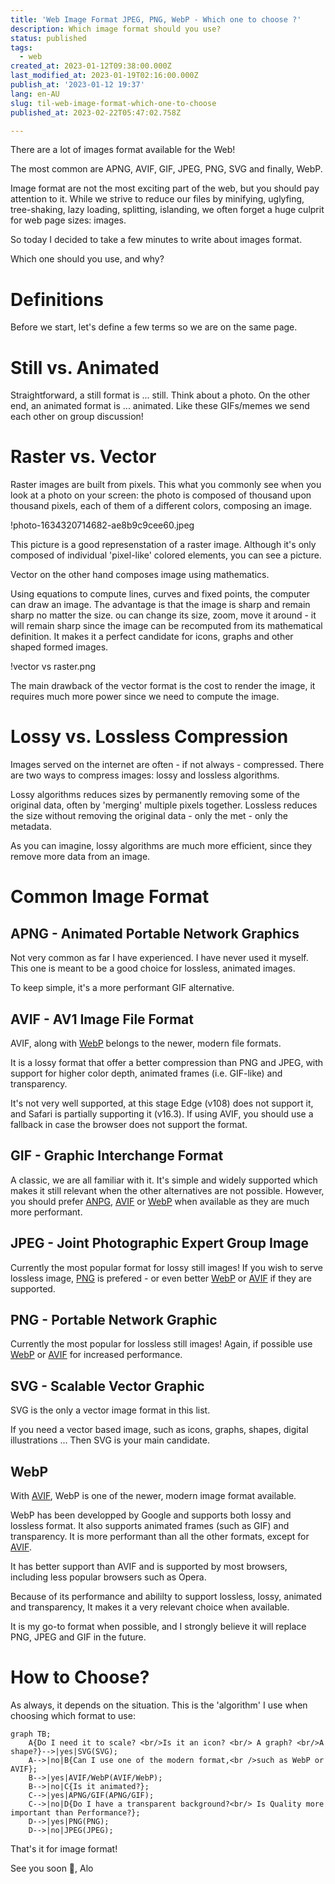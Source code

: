```yaml
---
title: 'Web Image Format JPEG, PNG, WebP - Which one to choose ?'
description: Which image format should you use?
status: published
tags:
  - web
created_at: 2023-01-12T09:38:00.000Z
last_modified_at: 2023-01-19T02:16:00.000Z
publish_at: '2023-01-12 19:37'
lang: en-AU
slug: til-web-image-format-which-one-to-choose
published_at: 2023-02-22T05:47:02.758Z

--- 
```

There are a lot of images format available for the Web!

The most common are APNG, AVIF, GIF, JPEG, PNG, SVG and finally, WebP.

Image format are not the most exciting part of the web, but you should pay attention to it.
While we strive to reduce our files by minifying, uglyfing, tree-shaking, lazy loading, splitting, islanding, we often forget a huge culprit for web page sizes: images.

So today I decided to take a few minutes to write about images format.

Which one should you use, and why?

# Definitions
Before we start, let's define a few terms so we are on the same page.

# Still vs. Animated

Straightforward, a still format is ... still. Think about a photo.
On the other end, an animated format is ... animated. Like these GIFs/memes we send each other on group discussion!

# Raster vs. Vector

Raster images are built from pixels. This what you commonly see when you look at a photo on your screen: the photo is composed of thousand upon thousand pixels, each of them of a different colors, composing an image.

!photo-1634320714682-ae8b9c9cee60.jpeg

This picture is a good represenstation of a raster image.
Although it's only composed of individual 'pixel-like' colored elements, you can see a picture.

Vector on the other hand composes image using mathematics.

Using equations to compute lines, curves and fixed points, the computer can draw an image.
The advantage is that the image is sharp and remain sharp no matter the size.
ou can change its size, zoom, move it around - it will remain sharp since the image can be recomputed from its mathematical definition.
It makes it a perfect candidate for icons, graphs and other shaped formed images.

!vector vs raster.png

The main drawback of the vector format is the cost to render the image, it requires much more power since we need to compute the image.

# Lossy vs. Lossless Compression

Images served on the internet are often - if not always - compressed.
There are two ways to compress images: lossy and lossless algorithms.

Lossy algorithms reduces sizes by permanently removing some of the original data, often by 'merging' multiple pixels together.
Lossless reduces the size without removing the original data - only the met - only the metadata. 

As you can imagine, lossy algorithms are much more efficient, since they remove more data from an image.

# Common Image Format

## APNG - Animated Portable Network Graphics

Not very common as far I have experienced. I have never used it myself.
This one is meant to be a good choice for lossless, animated images. 

To keep simple, it's a more performant GIF alternative.

## AVIF - AV1 Image File Format

AVIF, along with [WebP](#WebP) belongs to the newer, modern file formats.

It is a lossy format that offer a better compression than PNG and JPEG, with support for higher color depth, animated frames (i.e. GIF-like) and transparency.

It's not very well supported, at this stage Edge (v108) does not support it, and Safari is partially supporting it (v16.3).
If using AVIF, you should use a fallback in case the browser does not support the format.

## GIF - Graphic Interchange Format

A classic, we are all familiar with it.
It's simple and widely supported which makes it still relevant when the other alternatives are not possible.
However, you should prefer [ANPG](#ANPG), [AVIF](#AVIF) or [WebP](#WebP) when available as they are much more performant.

## JPEG - Joint Photographic Expert Group Image

Currently the most popular format for lossy still images!
If you wish to serve lossless image, [PNG](#PNG) is prefered - or even better [WebP](#WebP) or [AVIF](#AVIF) if they are supported.

## PNG - Portable Network Graphic

Currently the most popular for lossless still images!
Again, if possible use [WebP](#WebP) or [AVIF](#AVIF) for increased performance.

## SVG - Scalable Vector Graphic

SVG is the only a vector image format in this list.

If you need a vector based image, such as icons, graphs, shapes, digital illustrations ... Then SVG is your main candidate.

## WebP

With [AVIF](#AVIF), WebP is one of the newer, modern image format available.

WebP has been developped by Google and supports both lossy and lossless format.
It also supports animated frames (such as GIF) and transparency.
It is more performant than  all the other formats, except for [AVIF](#AVIF). 

It has better support than AVIF and is supported by most browsers, including less popular browsers such as Opera.

Because of its performance and abililty to support lossless, lossy, animated and transparency, It makes it a very relevant choice when available.

It is my go-to format when possible, and I strongly believe it will replace PNG, JPEG and GIF in the future.

# How to Choose?

As always, it depends on the situation.
This is the 'algorithm' I use when choosing which format to use:

```mermaid
graph TB;
	A{Do I need it to scale? <br/>Is it an icon? <br/> A graph? <br/>A shape?}-->|yes|SVG(SVG);
	A-->|no|B{Can I use one of the modern format,<br />such as WebP or AVIF};
	B-->|yes|AVIF/WebP(AVIF/WebP);
	B-->|no|C{Is it animated?};
	C-->|yes|APNG/GIF(APNG/GIF);
	C-->|no|D{Do I have a transparent background?<br/> Is Quality more important than Performance?};
	D-->|yes|PNG(PNG);
	D-->|no|JPEG(JPEG);
```

That's it for image format!

See you soon 👋,
Alo
